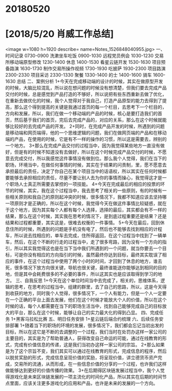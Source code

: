 # 20180520

# [2018/5/20 肖威工作总结]
<image w=1080 h=1920 describe= name=Notes_1526848040955.jpg>
一、时间记录
0730-0900 洗漱坐车吃饭
0900-1030 远程党员例会
1030-1230 交易所移动端原型修改
1230-1400 休息
1400-1530 看星云链开发
1530-1630 项目预备路演
1630-1730 制作交易所操作视频
1730-1930 吃披萨
1930-2300 项目路演
2300-2330 项目采访
2330-1330 聚餐
1330-1400 的士
1400-1600 骑车
1600-1630 总结
二、案例分析
1+今天在完成移动端的设计的时候，其实在做原型开发的时候，大脑比较混乱，所以说在想问题的时候没有想清楚，但我们要去完成产品交付的时候，总是感觉到产品打造的不够好，所以说把有些东西重新去做了优化，在重新去做优化的时候，我个人觉得对于我自己，打造产品原型的能力去得到了提高，那么这个得到提高的关键是我通过首页的每一个栏目，去思考下一个栏目的，方向和发展，所以，我们在做一个移动端的产品的时候，核心是要打造我们的首页，然后基于我们的首页，完后去完成产品的，对应的关系，那么在这个时候就能够比较好的去完成产品的开发。
2+同时，在完成产品开发的时候，所遇到的问题是移动端和网页端得，他的一个思维逻辑的问题，我们在做网页端的产品和在移动端的产品，在使用的时候，它是有不一样的操作的习惯，所以这是需要去，辨别的一个地方。
3+那么在完成产品交付的过程当中，因为我觉得某些地方一直没有做好，但是有的时候不知道没有去做好，所以在这个时候完成产品交付的时候，不愿意去完成交付，所以我感觉这件事情没有做到位。那么我个人觉得，我们在当下的职场，环境当中，在做任何事情的时候，其实在于结果的问责制，里，愿不愿意去承担最后的责任，决定了你自己在某个项目当中的话语权，所以其实在任何时候都要能够去承担相应的责任，尽量不要让别人去为你的事情而操心，我觉得这才是一个职场人士真正所需要去掌控的一项技能。
4+今天在完成最后的相应的投票的环节的时候，其实，我在这个过程当中，我去思考了相关的一些原则，有的时候有一些相关原则和我自己的原则起冲突的时候，很多情况下，我都不知道应该去坚持哪一项原则才是正确的，所以在这个时候，我觉得今天在做这件事情比较疑惑，就在于这个地方，因为其实每个人都有每个人选择，选择的最后，其实都会有不一样的结果，那么在这个时候，其实我在思考的情况下，是到底过程重要还是结果？还是结果和过程都重要，其实这是，很难去权衡的一件事情。
5+今天在最后，回到休息住所的时候，所遇到的问题是手机没有电了，然后也不能够去找到相应的计程车，所以说去找相应的，单车去完成，住所得返回，在这个过程当中找到了一辆单车，然后，在这个不断的行走的过程当中，走了很多弯路，因为没有一个方向的指引，所以其实我觉得这也是在当下当中我们所遇到的一个问题，就当你要去一个目标，可是你没有相应的方向指引的时候，虽然最终你达到目标，最终其实耽误了相应的事件，在这个过程当中使用了两个小时的时间，才回到了休息的地方，谁去死，很多情况下放方向很关键，导航也很关键，最终谁能送你能够达到相同的目的地，但是其中会耗费很多的不必要的事件，所以这其实也是应该取得到学习的地方。
三、自我反思
1+今天在这个单位时间当中去完成了，相关的，思维体系，逻辑的思考，在思考的过程当中，组建的群里，去了自己的思路，所以，这是今天得到收获的地方，同时我个人觉得，很多情况下，一个人有能力，但是一个人一定要在一个正确的平台上面去发展，他们在这个时候才能放大个人的价值，所以在这个时候的话，每个人都需要在当下的职场生活当中，找到自己能够完成自己的目标放大的平台，那么在这个时候，能够让自己的实力最大化的得到凸显。
四、完成任务
1+黑客马拉松比赛
五、明日任务安排
1+星云链后端合约梳理
六、后续任务安排部署
1+随着当下的职场的环境的发展，很多情况下，我们都会忘记当初出发的目标，所以在这它是不断的去调整的一个过程，我们当时在处罚办这样一家公司的主要目的，其实是为了帮助普通人，获得改变自己命运的可能，通过在线教育的形式，完成有价值信息的传递，这是我们当初办这样一家公司的宗旨。
2+那么如果是为了这个宗旨不变，我们其实可以通过在线教育的形式，完成信息的程序，然后以脱贫奖励的形式，完成信息呈现价值的奖励，将呈现价值，讲立德货币资产完成，交易所的流通，从而形成，在一些信息价值的分享的一个过程，也许我们这样做能够达到更好的价值传播的效果。
3+在后期得区块链发展过程当中，我个人觉得游戏化是未来区块链发展的一项主流化的时间化产品，所以其实在后期的时间节点里面，应该关注更多游戏化的应用和产品，也许是未来的发展的一个方向。
